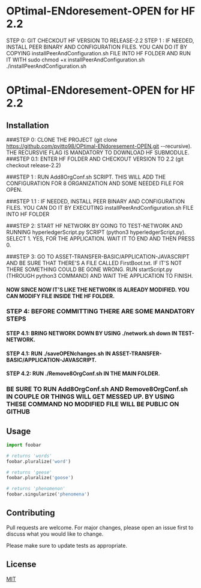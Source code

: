 # OPtimal-ENdoresement-OPEN for HF 2.2

STEP 0: GIT CHECKOUT HF VERSION TO RELEASE-2.2 
STEP 1 : IF NEEDED, INSTALL PEER BINARY AND CONFIGURATION FILES. YOU CAN DO IT BY COPYING installPeerAndConfiguration.sh FILE INTO HF FOLDER AND RUN IT WITH
	sudo chmod +x installPeerAndConfiguration.sh
	./installPeerAndConfiguration.sh

# OPtimal-ENdoresement-OPEN for HF 2.2

## Installation

###STEP 0: CLONE THE PROJECT (git clone https://github.com/pvitto98/OPtimal-ENdoresement-OPEN.git --recursive). THE RECURSVIE FLAG IS MANDATORY TO DOWNLOAD HF SUBMODULE.
###STEP 0.1: ENTER HF FOLDER AND CHECKOUT VERSION TO 2.2 (git checkout release-2.2)


###STEP 1 : RUN Add8OrgConf.sh SCRIPT. THIS WILL ADD THE CONFIGURATION FOR 8 ORGANIZATION AND SOME NEEDED FILE FOR OPEN.

###STEP 1.1 : IF NEEDED, INSTALL PEER BINARY AND CONFIGURATION FILES. YOU CAN DO IT BY EXECUTING installPeerAndConfiguration.sh FILE INTO HF FOLDER 

###STEP 2: START HF NETWORK BY GOING TO TEST-NETWORK AND RUNNING hyperledgerScript.py SCRIPT (python3 hyperledgerScript.py). SELECT 1. YES, FOR THE APPLICATION. WAIT IT TO END AND THEN PRESS 0.

###STEP 3: GO TO ASSET-TRANSFER-BASIC/APPLICATION-JAVASCRIPT AND BE SURE THAT THERE'S A FILE CALLED FirstBoot.txt. IF IT'S NOT THERE SOMETHING COULD BE GONE WRONG. RUN startScript.py (THROUGH python3 COMMAND) AND WAIT THE APPLICATION TO FINISH.


#### NOW SINCE NOW IT'S LIKE THE NETWORK IS ALREADY MODIFIED. YOU CAN MODIFY FILE INSIDE THE HF FOLDER.

### STEP 4: BEFORE COMMITTING THERE ARE SOME MANDATORY STEPS
#### STEP 4.1: BRING NETWORK DOWN BY USING ./network.sh down IN TEST-NETWORK.
#### STEP 4.1: RUN ./saveOPENchanges.sh IN ASSET-TRANSFER-BASIC/APPLICATION-JAVASCRIPT.
#### STEP 4.2: RUN ./Remove8OrgConf.sh IN THE MAIN FOLDER.


### BE SURE TO RUN Add8OrgConf.sh AND Remove8OrgConf.sh IN COUPLE OR THINGS WILL GET MESSED UP. BY USING THESE COMMAND NO MODIFIED FILE WILL BE PUBLIC ON GITHUB





## Usage

```python
import foobar

# returns 'words'
foobar.pluralize('word')

# returns 'geese'
foobar.pluralize('goose')

# returns 'phenomenon'
foobar.singularize('phenomena')
```

## Contributing
Pull requests are welcome. For major changes, please open an issue first to discuss what you would like to change.

Please make sure to update tests as appropriate.

## License
[MIT](https://choosealicense.com/licenses/mit/)
